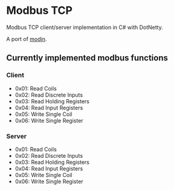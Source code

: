 # Modbus TCP

Modbus TCP client/server implementation in C# with DotNetty.

A port of [modjn](https://github.com/klymenek/modjn).

## Currently implemented modbus functions

### Client

+ 0x01: Read Coils
+ 0x02: Read Discrete Inputs
+ 0x03: Read Holding Registers
+ 0x04: Read Input Registers
+ 0x05: Write Single Coil
+ 0x06: Write Single Register

### Server

+ 0x01: Read Coils
+ 0x02: Read Discrete Inputs
+ 0x03: Read Holding Registers
+ 0x04: Read Input Registers
+ 0x05: Write Single Coil
+ 0x06: Write Single Register
